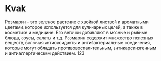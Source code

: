 # Kvak
Розмарин - это зеленое растение с хвойной листвой и ароматными цветами, которое используется для кулинарных целей, а также в косметике и медицине. Его веточки добавляют в мясные и рыбные блюда, соусы, салаты и т.д. Розмарин содержит множество полезных веществ, включая антиоксиданты и антибактериальные соединения, которые могут обладать противовоспалительным, антикарсиногенным и антиаллергическим действием.
123
